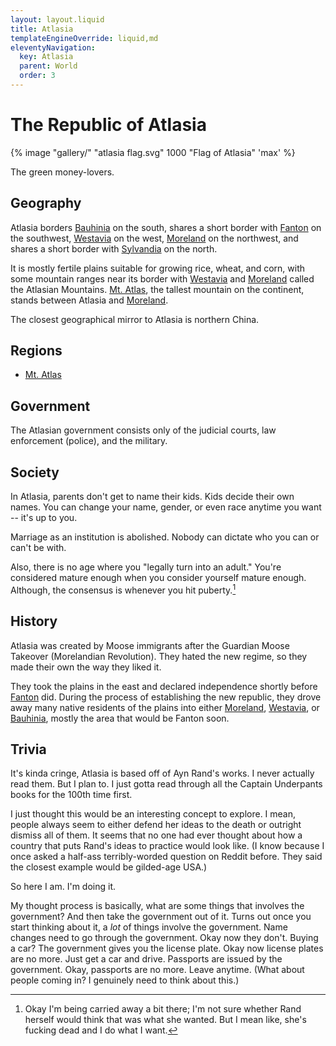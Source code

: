 ```yaml
---
layout: layout.liquid
title: Atlasia
templateEngineOverride: liquid,md
eleventyNavigation:
  key: Atlasia
  parent: World
  order: 3
---
```


# The Republic of Atlasia

{% image "gallery/" "atlasia flag.svg" 1000 "Flag of Atlasia" 'max' %}

The green money-lovers.

## Geography

Atlasia borders [Bauhinia](/world/bauhinia/) on the south, shares a short border with [Fanton](/world/fanton/) on the southwest, [Westavia](/world/westavia/) on the west, [Moreland](/world/moreland/) on the northwest, and shares a short border with [Sylvandia](/world/sylvandia/) on the north.

It is mostly fertile plains suitable for growing rice, wheat, and corn, with some mountain ranges near its border with [Westavia](/world/westavia/) and [Moreland](/world/moreland/) called the Atlasian Mountains. [Mt. Atlas](/world/atlasia/mt-atlas/), the tallest mountain on the continent, stands between Atlasia and [Moreland](/world/moreland/).

The closest geographical mirror to Atlasia is northern China.

## Regions

- [Mt. Atlas](/world/atlasia/mt-atlas/)

## Government

The Atlasian government consists only of the judicial courts, law enforcement (police), and the military.

## Society

In Atlasia, parents don't get to name their kids. Kids decide their own names. You can change your name, gender, or even race anytime you want -- it's up to you.

Marriage as an institution is abolished. Nobody can dictate who you can or can't be with.

Also, there is no age where you "legally turn into an adult." You're considered mature enough when you consider yourself mature enough. Although, the consensus is whenever you hit puberty.[^1]

[^1]: Okay I'm being carried away a bit there; I'm not sure whether Rand herself would think that was what she wanted. But I mean like, she's fucking dead and I do what I want.

## History

Atlasia was created by Moose immigrants after the Guardian Moose Takeover (Morelandian Revolution). They hated the new regime, so they made their own the way they liked it.

They took the plains in the east and declared independence shortly before [Fanton](/world/fanton/) did. During the process of establishing the new republic, they drove away many native residents of the plains into either [Moreland](/world/moreland/), [Westavia](/world/westavia/), or [Bauhinia](/world/bauhinia/), mostly the area that would be Fanton soon.

## Trivia

It's kinda cringe, Atlasia is based off of Ayn Rand's works. I never actually read them. But I plan to. I just gotta read through all the Captain Underpants books for the 100th time first.

I just thought this would be an interesting concept to explore. I mean, people always seem to either defend her ideas to the death or outright dismiss all of them. It seems that no one had ever thought about how a country that puts Rand's ideas to practice would look like. (I know because I once asked a half-ass terribly-worded question on Reddit before. They said the closest example would be gilded-age USA.)

So here I am. I'm doing it.

My thought process is basically, what are some things that involves the government? And then take the government out of it. Turns out once you start thinking about it, a *lot* of things involve the government. Name changes need to go through the government. Okay now they don't. Buying a car? The government gives you the license plate. Okay now license plates are no more. Just get a car and drive. Passports are issued by the government. Okay, passports are no more. Leave anytime. (What about people coming in? I genuinely need to think about this.)
